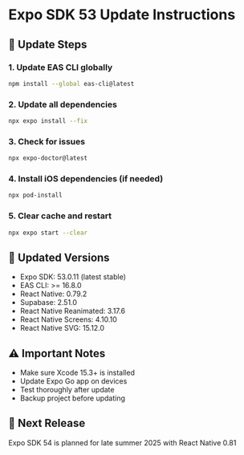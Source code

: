 # Expo SDK 53 Update Instructions

## 🚀 Update Steps

### 1. Update EAS CLI globally
```bash
npm install --global eas-cli@latest
```

### 2. Update all dependencies
```bash
npx expo install --fix
```

### 3. Check for issues
```bash
npx expo-doctor@latest
```

### 4. Install iOS dependencies (if needed)
```bash
npx pod-install
```

### 5. Clear cache and restart
```bash
npx expo start --clear
```

## 📱 Updated Versions
- Expo SDK: 53.0.11 (latest stable)
- EAS CLI: >= 16.8.0
- React Native: 0.79.2
- Supabase: 2.51.0
- React Native Reanimated: 3.17.6
- React Native Screens: 4.10.10
- React Native SVG: 15.12.0

## ⚠️ Important Notes
- Make sure Xcode 15.3+ is installed
- Update Expo Go app on devices
- Test thoroughly after update
- Backup project before updating

## 🔄 Next Release
Expo SDK 54 is planned for late summer 2025 with React Native 0.81
